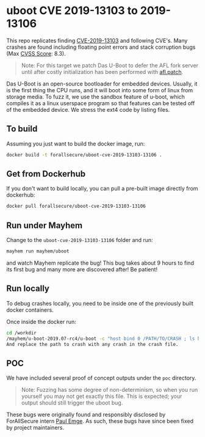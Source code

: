 # uboot CVE 2019-13103 to 2019-13106

This repo replicates finding [CVE-2019-13103](https://nvd.nist.gov/vuln/detail/CVE-2019-13103) and following CVE's. Many crashes are found including floating point errors and stack corruption bugs (Max [CVSS Score](https://nvd.nist.gov/vuln-metrics/cvss): 8.3).

> Note: For this target we patch Das U-Boot to defer the AFL fork server until after costly initialization has been performed with [afl.patch](src/afl.patch).

Das U-Boot is an open-source bootloader for embedded devices. Usually, it is
the first thing the CPU runs, and it will boot into some form of linux from
storage media. To fuzz it, we use the sandbox feature of u-boot, which
compiles it as a linux userspace program so that features can be tested off
of the embedded device. We stress the ext4 code by listing files.

## To build

Assuming you just want to build the docker image, run:

```bash
docker build -t forallsecure/uboot-cve-2019-13103-13106 .
```

## Get from Dockerhub

If you don't want to build locally, you can pull a pre-built image
directly from dockerhub:

```bash
docker pull forallsecure/uboot-cve-2019-13103-13106
```


## Run under Mayhem

Change to the `uboot-cve-2019-13103-13106` folder and run:

```bash
mayhem run mayhem/uboot
```

and watch Mayhem replicate the bug! This bug takes about 9 hours to find its
first bug and many more are discovered after! Be patient!

## Run locally

To debug crashes locally, you need to be inside one of the previously built docker containers.

Once inside the docker run:

```bash
cd /workdir
/mayhem/u-boot-2019.07-rc4/u-boot -c "host bind 0 /PATH/TO/CRASH ; ls host 0"
And replace the path to crash with any crash in the crash file.
```

## POC

We have included several proof of concept outputs under the `poc`
directory.

> Note: Fuzzing has some degree of non-determinism, so when you run
yourself you may not get exactly this file.  This is expected; your
output should still trigger the uboot bug.

These bugs were originally found and responsibly disclosed
by ForAllSecure intern [Paul Emge](https://blog.forallsecure.com/author/paul-emge).
As such, these bugs have since been fixed by project maintainers.
